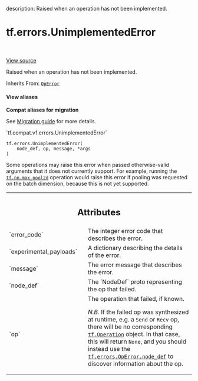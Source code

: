 description: Raised when an operation has not been implemented.

<div itemscope itemtype="http://developers.google.com/ReferenceObject">
<meta itemprop="name" content="tf.errors.UnimplementedError" />
<meta itemprop="path" content="Stable" />
<meta itemprop="property" content="__init__"/>
</div>

# tf.errors.UnimplementedError

<!-- Insert buttons and diff -->

<table class="tfo-notebook-buttons tfo-api nocontent" align="left">

</table>

<a target="_blank" href="/code/stable/tensorflow/python/framework/errors_impl.py">View source</a>



Raised when an operation has not been implemented.

Inherits From: [`OpError`](../../tf/errors/OpError.md)

<section class="expandable">
  <h4 class="showalways">View aliases</h4>
  <p>
<b>Compat aliases for migration</b>
<p>See
<a href="https://www.tensorflow.org/guide/migrate">Migration guide</a> for
more details.</p>
<p>`tf.compat.v1.errors.UnimplementedError`</p>
</p>
</section>

<pre class="devsite-click-to-copy prettyprint lang-py tfo-signature-link">
<code>tf.errors.UnimplementedError(
    node_def, op, message, *args
)
</code></pre>



<!-- Placeholder for "Used in" -->

Some operations may raise this error when passed otherwise-valid
arguments that it does not currently support. For example, running
the <a href="../../tf/nn/max_pool2d.md"><code>tf.nn.max_pool2d</code></a> operation
would raise this error if pooling was requested on the batch dimension,
because this is not yet supported.




<!-- Tabular view -->
 <table class="responsive fixed orange">
<colgroup><col width="214px"><col></colgroup>
<tr><th colspan="2"><h2 class="add-link">Attributes</h2></th></tr>

<tr>
<td>
`error_code`
</td>
<td>
The integer error code that describes the error.
</td>
</tr><tr>
<td>
`experimental_payloads`
</td>
<td>
A dictionary describing the details of the error.
</td>
</tr><tr>
<td>
`message`
</td>
<td>
The error message that describes the error.
</td>
</tr><tr>
<td>
`node_def`
</td>
<td>
The `NodeDef` proto representing the op that failed.
</td>
</tr><tr>
<td>
`op`
</td>
<td>
The operation that failed, if known.

*N.B.* If the failed op was synthesized at runtime, e.g. a `Send`
or `Recv` op, there will be no corresponding
<a href="../../tf/Operation.md"><code>tf.Operation</code></a>
object.  In that case, this will return `None`, and you should
instead use the <a href="../../tf/errors/OpError.md#node_def"><code>tf.errors.OpError.node_def</code></a> to
discover information about the op.
</td>
</tr>
</table>



